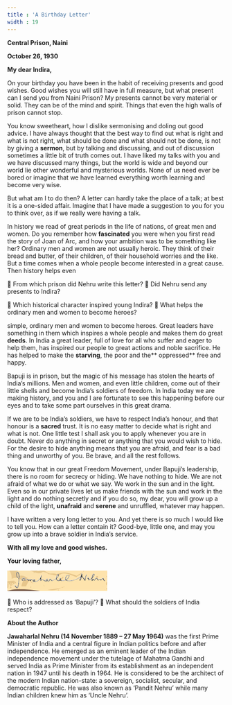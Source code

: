 ```yaml
---
title : 'A Birthday Letter'
width : 19
---
```



**Central Prison, Naini** 

**October 26, 1930**

 **My dear Indira,**

On your birthday you have been in the habit of receiving presents and good wishes. Good wishes you will still have in full measure, but what present can I send you from Naini Prison? My presents cannot be very material or solid. They can be of the mind and spirit. Things that even the high walls of prison cannot stop.

 You know sweetheart, how I dislike sermonising and doling out good advice. I have always thought that the best way to find out what is right and what is not right, what should be done and what should not be done, is not by giving a **sermon**, but by talking and discussing, and out of discussion sometimes a little bit of truth comes out. I have liked my talks with you and we have discussed many things, but the world is wide and beyond our world lie other wonderful and mysterious worlds. None of us need ever be bored or imagine that we have learned everything worth learning and become very wise. 

But what am I to do then? A letter can hardly take the place of a talk; at best it is a one-sided affair. Imagine that I have made a suggestion to you for you to think over, as if we really were having a talk.

 In history we read of great periods in the life of nations, of great men and women. Do you remember how **fascinated** you were when you first read the story of Joan of Arc, and how your ambition was to be something like her? Ordinary men and women are not usually heroic. They think of their bread and butter, of their children, of their household worries and the like. But a time comes when a whole people become interested in a great cause. Then history helps even

**** From which prison did Nehru write this letter?
**** Did Nehru send any presents to Indira?

**** Which historical character inspired young Indira? 
**** What helps the ordinary men and women to become heroes?

simple, ordinary men and women to become heroes. Great leaders have something in them which inspires a whole people and makes them do great **deeds**. In India a great leader, full of love for all who suffer and eager to help them, has inspired our people to great actions and noble sacrifice. He has helped to make the **starving**, the poor and the** oppressed** free and happy.

Bapuji is in prison, but the magic of his message has stolen the hearts of India’s millions. Men and women, and even little children, come out of their little shells and become India’s soldiers of freedom. In India today we are making history, and you and I are fortunate to see this happening before our eyes and to take some part ourselves in this great drama.

 If we are to be India’s soldiers, we have to respect India’s honour, and that honour is a **sacred** trust. It is no easy matter to decide what is right and what is not. One little test I shall ask you to apply whenever you are in doubt. Never do anything in secret or anything that you would wish to hide. For the desire to hide anything means that you are afraid, and fear is a bad thing and unworthy of you. Be brave, and all the rest follows.

 You know that in our great Freedom Movement, under Bapuji’s leadership, there is no room for secrecy or hiding. We have nothing to hide. We are not afraid of what we do or what we say. We work in the sun and in the light. Even so in our private lives let us make friends with the sun and work in the light and do nothing secretly and if you do so, my dear, you will grow up a child of the light, **unafraid** and **serene** and unruffled, whatever may happen.

 I have written a very long letter to you. And yet there is so much I would like to tell you. How can a letter contain it? Good-bye, little one, and may you grow up into a brave soldier in India’s service.

 **With all my love and good wishes.**

 **Your loving father,**

 ![](26.png)

**** Who is addressed as ‘Bapuji’? 
**** What should the soldiers of India respect?

**About the Author**

**Jawaharlal Nehru (14 November 1889 – 27 May 1964)** was the first Prime Minister of India and a central figure in Indian politics before and after independence. He emerged as an eminent leader of the Indian independence movement under the tutelage of Mahatma Gandhi and served India as Prime Minister from its establishment as an independent nation in 1947 until his death in 1964. He is considered to be the architect of the modern Indian nation-state: a sovereign, socialist, secular, and democratic republic. He was also known as ‘Pandit Nehru’ while many Indian children knew him as ‘Uncle Nehru’.

